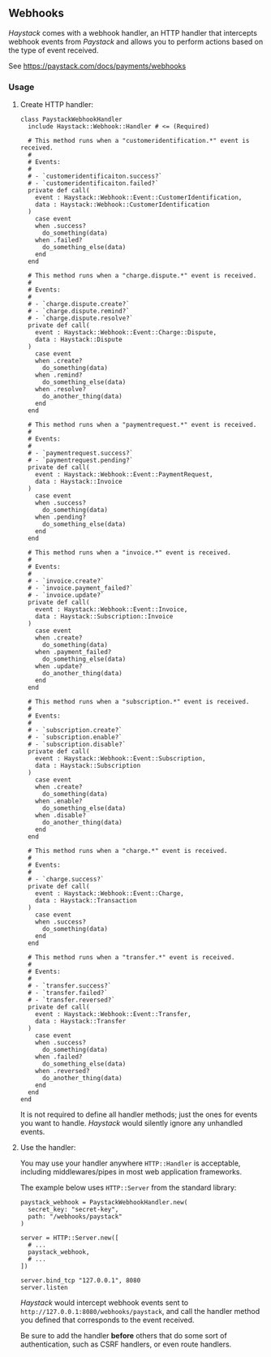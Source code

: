 ## Webhooks

*Haystack* comes with a webhook handler, an HTTP handler that intercepts webhook events from *Paystack* and allows you to perform actions based on the type of event received.

See <https://paystack.com/docs/payments/webhooks>

### Usage

1. Create HTTP handler:

   ```crystal
   class PaystackWebhookHandler
     include Haystack::Webhook::Handler # <= (Required)

     # This method runs when a "customeridentification.*" event is received.
     #
     # Events:
     #
     # - `customeridentificaiton.success?`
     # - `customeridentificaiton.failed?`
     private def call(
       event : Haystack::Webhook::Event::CustomerIdentification,
       data : Haystack::Webhook::CustomerIdentification
     )
       case event
       when .success?
         do_something(data)
       when .failed?
         do_something_else(data)
       end
     end

     # This method runs when a "charge.dispute.*" event is received.
     #
     # Events:
     #
     # - `charge.dispute.create?`
     # - `charge.dispute.remind?`
     # - `charge.dispute.resolve?`
     private def call(
       event : Haystack::Webhook::Event::Charge::Dispute,
       data : Haystack::Dispute
     )
       case event
       when .create?
         do_something(data)
       when .remind?
         do_something_else(data)
       when .resolve?
         do_another_thing(data)
       end
     end

     # This method runs when a "paymentrequest.*" event is received.
     #
     # Events:
     #
     # - `paymentrequest.success?`
     # - `paymentrequest.pending?`
     private def call(
       event : Haystack::Webhook::Event::PaymentRequest,
       data : Haystack::Invoice
     )
       case event
       when .success?
         do_something(data)
       when .pending?
         do_something_else(data)
       end
     end

     # This method runs when a "invoice.*" event is received.
     #
     # Events:
     #
     # - `invoice.create?`
     # - `invoice.payment_failed?`
     # - `invoice.update?`
     private def call(
       event : Haystack::Webhook::Event::Invoice,
       data : Haystack::Subscription::Invoice
     )
       case event
       when .create?
         do_something(data)
       when .payment_failed?
         do_something_else(data)
       when .update?
         do_another_thing(data)
       end
     end

     # This method runs when a "subscription.*" event is received.
     #
     # Events:
     #
     # - `subscription.create?`
     # - `subscription.enable?`
     # - `subscription.disable?`
     private def call(
       event : Haystack::Webhook::Event::Subscription,
       data : Haystack::Subscription
     )
       case event
       when .create?
         do_something(data)
       when .enable?
         do_something_else(data)
       when .disable?
         do_another_thing(data)
       end
     end

     # This method runs when a "charge.*" event is received.
     #
     # Events:
     #
     # - `charge.success?`
     private def call(
       event : Haystack::Webhook::Event::Charge,
       data : Haystack::Transaction
     )
       case event
       when .success?
         do_something(data)
       end
     end

     # This method runs when a "transfer.*" event is received.
     #
     # Events:
     #
     # - `transfer.success?`
     # - `transfer.failed?`
     # - `transfer.reversed?`
     private def call(
       event : Haystack::Webhook::Event::Transfer,
       data : Haystack::Transfer
     )
       case event
       when .success?
         do_something(data)
       when .failed?
         do_something_else(data)
       when .reversed?
         do_another_thing(data)
       end
     end
   end
   ```

   It is not required to define all handler methods; just the ones for events you want to handle. *Haystack* would silently ignore any unhandled events.

1. Use the handler:

   You may use your handler anywhere `HTTP::Handler` is acceptable, including middlewares/pipes in most web application frameworks.

   The example below uses `HTTP::Server` from the standard library:

   ```crystal
   paystack_webhook = PaystackWebhookHandler.new(
     secret_key: "secret-key",
     path: "/webhooks/paystack"
   )

   server = HTTP::Server.new([
     # ...
     paystack_webhook,
     # ...
   ])

   server.bind_tcp "127.0.0.1", 8080
   server.listen
   ```

   *Haystack* would intercept webhook events sent to `http://127.0.0.1:8080/webhooks/paystack`, and call the handler method you defined that corresponds to the event received.

   Be sure to add the handler **before** others that do some sort of authentication, such as CSRF handlers, or even route handlers.
